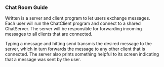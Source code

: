 ### Chat Room Guide
Written is a server and client program to let users exchange messages. Each user will run the ChatClient program and connect to a shared ChatServer. The server will be responsible for forwarding incoming messages to all clients that are connected.

Typing a message and hitting send transmis the desired message to the server, which in turn forwards the message to any other client that is connected. The server also prints something helpful to its screen indicating that a message was sent by the user.
